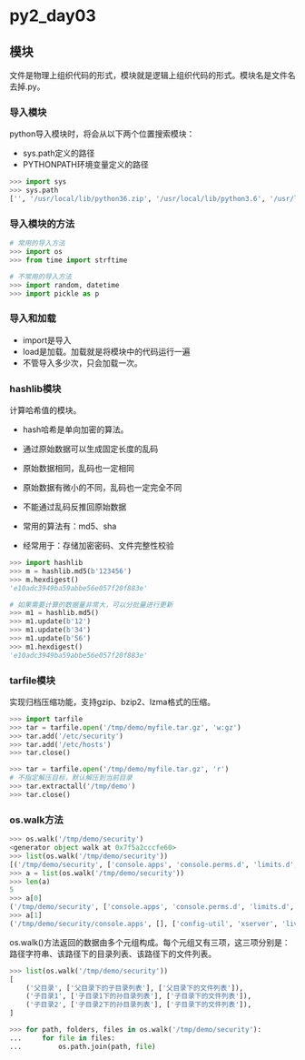 # py2_day03

## 模块

文件是物理上组织代码的形式，模块就是逻辑上组织代码的形式。模块名是文件名去掉.py。

### 导入模块

python导入模块时，将会从以下两个位置搜索模块：

- sys.path定义的路径
- PYTHONPATH环境变量定义的路径

```python
>>> import sys
>>> sys.path
['', '/usr/local/lib/python36.zip', '/usr/local/lib/python3.6', '/usr/local/lib/python3.6/lib-dynload', '/usr/local/lib/python3.6/site-packages']
```

### 导入模块的方法

```python
# 常用的导入方法
>>> import os
>>> from time import strftime

# 不常用的导入方法
>>> import random, datetime
>>> import pickle as p
```

### 导入和加载

- import是导入
- load是加载。加载就是将模块中的代码运行一遍
- 不管导入多少次，只会加载一次。

### hashlib模块

计算哈希值的模块。

- hash哈希是单向加密的算法。

- 通过原始数据可以生成固定长度的乱码
- 原始数据相同，乱码也一定相同
- 原始数据有微小的不同，乱码也一定完全不同
- 不能通过乱码反推回原始数据
- 常用的算法有：md5、sha
- 经常用于：存储加密密码、文件完整性校验

```python
>>> import hashlib
>>> m = hashlib.md5(b'123456')
>>> m.hexdigest()
'e10adc3949ba59abbe56e057f20f883e'

# 如果需要计算的数据量非常大，可以分批量进行更新
>>> m1 = hashlib.md5()
>>> m1.update(b'12')
>>> m1.update(b'34')
>>> m1.update(b'56')
>>> m1.hexdigest()
'e10adc3949ba59abbe56e057f20f883e'
```

### tarfile模块

实现归档压缩功能，支持gzip、bzip2、lzma格式的压缩。

```python
>>> import tarfile
>>> tar = tarfile.open('/tmp/demo/myfile.tar.gz', 'w:gz')
>>> tar.add('/etc/security')
>>> tar.add('/etc/hosts')
>>> tar.close()

>>> tar = tarfile.open('/tmp/demo/myfile.tar.gz', 'r')
# 不指定解压目标，默认解压到当前目录
>>> tar.extractall('/tmp/demo')
>>> tar.close()
```

### os.walk方法

```python
>>> os.walk('/tmp/demo/security')
<generator object walk at 0x7f5a2cccfe60>
>>> list(os.walk('/tmp/demo/security'))
[('/tmp/demo/security', ['console.apps', 'console.perms.d', 'limits.d', 'namespace.d'], ['access.conf', 'chroot.conf', 'console.handlers', 'console.perms', 'group.conf', 'limits.conf', 'namespace.conf', 'namespace.init', 'opasswd', 'pam_env.conf', 'sepermit.conf', 'time.conf', 'pwquality.conf']), ('/tmp/demo/security/console.apps', [], ['config-util', 'xserver', 'liveinst', 'setup']), ('/tmp/demo/security/console.perms.d', [], []), ('/tmp/demo/security/limits.d', [], ['20-nproc.conf']), ('/tmp/demo/security/namespace.d', [], [])]
>>> a = list(os.walk('/tmp/demo/security'))
>>> len(a)
5
>>> a[0]
('/tmp/demo/security', ['console.apps', 'console.perms.d', 'limits.d', 'namespace.d'], ['access.conf', 'chroot.conf', 'console.handlers', 'console.perms', 'group.conf', 'limits.conf', 'namespace.conf', 'namespace.init', 'opasswd', 'pam_env.conf', 'sepermit.conf', 'time.conf', 'pwquality.conf'])
>>> a[1]
('/tmp/demo/security/console.apps', [], ['config-util', 'xserver', 'liveinst', 'setup'])
```

os.walk()方法返回的数据由多个元组构成。每个元组又有三项，这三项分别是：路径字符串、该路径下的目录列表、该路径下的文件列表。

```python
>>> list(os.walk('/tmp/demo/security'))
[
    ('父目录', ['父目录下的子目录列表'], ['父目录下的文件列表']),
    ('子目录1', ['子目录1下的孙目录列表'], ['子目录下的文件列表']),
    ('子目录2', ['子目录2下的孙目录列表'], ['子目录下的文件列表']),
]
```

```python
>>> for path, folders, files in os.walk('/tmp/demo/security'):
...     for file in files:
...         os.path.join(path, file)

```











